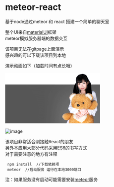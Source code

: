 # meteor-react


基于node通过meteor 和 react 搭建一个简单的聊天室

整个UI来自[materialUI](http://www.material-ui.com/)框架   
meteor模拟服务器端的数据交互  

该项目无法在gitpage上面演示    
感兴趣的可以下载该项目到本地

演示动画如下（加载时间有点长哦）  

![image](https://github.com/jacecao/Carousel/blob/master/img/sbanner_05.png?raw=true)   

![image](http://thumbnail0.baidupcs.com/thumbnail/f27c2c01a114d228f610e54404af4560?fid=4010390245-250528-78194571272110&time=1471417200&rt=sh&sign=FDTAER-DCb740ccc5511e5e8fedcff06b081203-1eZWW3LxJWgAsFzCyw9%2FFi7e2yE%3D&expires=2h&chkv=0&chkbd=0&chkpc=&dp-logid=661633763&dp-callid=0&size=c850_u580&quality=100)

该项目非常适合刚接触React的朋友  
另外本应用大部分代码采用ES6的书写方式  
对于需要注意的地方有注释


``` 
 npm install  //下载依赖项   
 meteor  //启动服务 运行在本地3000端口
 ```
 
 注：如果服务没有启动可能需要安装[meteor](https://www.meteor.com/)服务  
